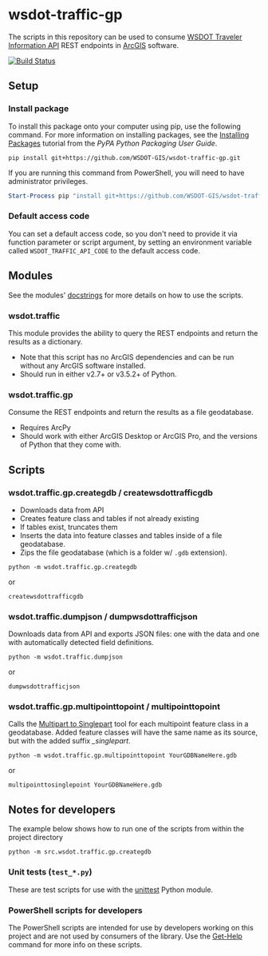 wsdot-traffic-gp
================

The scripts in this repository can be used to consume [WSDOT Traveler Information API] REST endpoints in [ArcGIS]  software.

[![Build Status](https://travis-ci.org/WSDOT-GIS/wsdot-traffic-gp.svg?branch=master)](https://travis-ci.org/WSDOT-GIS/wsdot-traffic-gp)

Setup
-----

### Install package ###

To install this package onto your computer using pip, use the following command. For more information on installing packages, see the [Installing Packages] tutorial from the *PyPA Python Packaging User Guide*.

```console
pip install git+https://github.com/WSDOT-GIS/wsdot-traffic-gp.git
```

If you are running this command from PowerShell, you will need to have administrator privileges.

```PowerShell
Start-Process pip "install git+https://github.com/WSDOT-GIS/wsdot-traffic-gp.git" -Verb RunAs
```

### Default access code ###
You can set a default access code, so you don't need to provide it via function parameter or script argument, by setting an environment variable called `WSDOT_TRAFFIC_API_CODE` to the default access code.

Modules
-------
See the modules' [docstrings] for more details on how to use the scripts.

### wsdot.traffic ###
This module provides the ability to query the REST endpoints and return the results as a dictionary.

* Note that this script has no ArcGIS dependencies and can be run without any ArcGIS software installed.
* Should run in either v2.7+ or v3.5.2+ of Python.

### wsdot.traffic.gp ###
Consume the REST endpoints and return the results as a file geodatabase.

* Requires ArcPy
* Should work with either ArcGIS Desktop or ArcGIS Pro, and the versions of Python that they come with.


Scripts
-------

### wsdot.traffic.gp.creategdb / createwsdottrafficgdb ###

* Downloads data from API
* Creates feature class and tables if not already existing
* If tables exist, truncates them
* Inserts the data into feature classes and tables inside of a file geodatabase.
* Zips the file geodatabase (which is a folder w/ `.gdb` extension).

```console
python -m wsdot.traffic.gp.creategdb
```

or

```console
createwsdottrafficgdb
```

### wsdot.traffic.dumpjson / dumpwsdottrafficjson ###

Downloads data from API and exports JSON files: one with the data and one with automatically detected field definitions.

```console
python -m wsdot.traffic.dumpjson
```

or

```console
dumpwsdottrafficjson
```

### wsdot.traffic.gp.multipointtopoint / multipointtopoint ###

Calls the [Multipart to Singlepart] tool for each multipoint feature class in a geodatabase. Added feature classes will have the same name as its source, but with the added suffix *_singlepart*.

```console
python -m wsdot.traffic.gp.multipointtopoint YourGDBNameHere.gdb
```

or

```console
multipointtosinglepoint YourGDBNameHere.gdb
```

Notes for developers
--------------------

The example below shows how to run one of the scripts from within the project directory

```console
python -m src.wsdot.traffic.gp.creategdb
```

### Unit tests (`test_*.py`) ###

These are test scripts for use with the [unittest] Python module.

### PowerShell scripts for developers ###

The PowerShell scripts are intended for use by developers working on this project and are not used by consumers of the library. Use the [Get-Help] command for more info on these scripts.

[ArcGIS]:http://resources.arcgis.com/
[docstrings]:https://en.wikipedia.org/wiki/Docstring#Python
[Get-Help]:https://msdn.microsoft.com/en-us/powershell/reference/5.1/microsoft.powershell.core/get-help
[Installing Packages]:https://packaging.python.org/tutorials/installing-packages/
[Multipart to Singlepart]:https://pro.arcgis.com/en/pro-app/tool-reference/data-management/multipart-to-singlepart.htm
[unittest]:https://docs.python.org/3/library/unittest.html
[WSDOT Traveler Information API]:http://www.wsdot.wa.gov/Traffic/api/